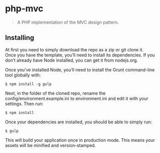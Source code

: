 # php-mvc
> A PHP implementation of the MVC design pattern.

## Installing
At first you need to simply download the repo as a zip or git clone it.<br>
Once you have the template, you’ll need to install its dependencies. If you don’t already have Node installed, you can get it from nodejs.org.

Once you’ve installed Node, you’ll need to install the Grunt command-line tool globally with:<br>
```
$ npm install -g gulp
```
Next, in the folder of the cloned repo, rename the config/environment.example.ini to environment.ini and edit it with your settings.
Then run:<br>
```
$ npm install
```
Once your dependencies are installed, you should be able to simply run:
```
$ gulp
```
This will build your application once in production mode. This means your assets will be minified and version-stamped.